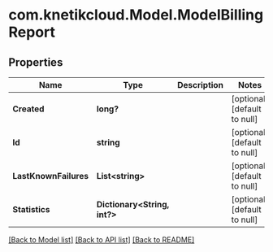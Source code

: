 # com.knetikcloud.Model.ModelBillingReport
## Properties

Name | Type | Description | Notes
------------ | ------------- | ------------- | -------------
**Created** | **long?** |  | [optional] [default to null]
**Id** | **string** |  | [optional] [default to null]
**LastKnownFailures** | **List&lt;string&gt;** |  | [optional] [default to null]
**Statistics** | **Dictionary&lt;String, int?&gt;** |  | [optional] [default to null]

[[Back to Model list]](../README.md#documentation-for-models) [[Back to API list]](../README.md#documentation-for-api-endpoints) [[Back to README]](../README.md)

